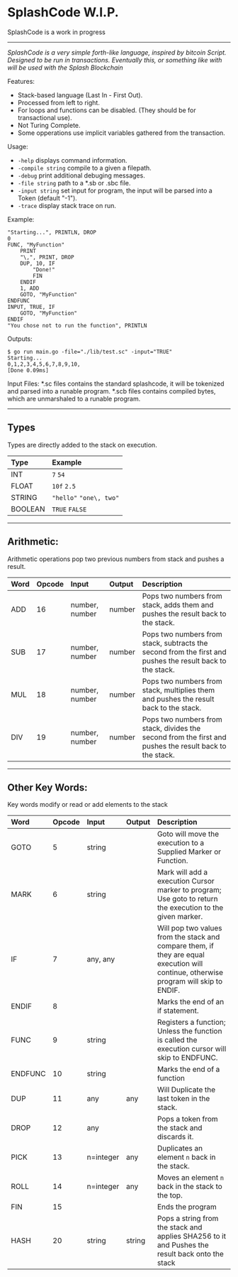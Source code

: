# SplashCode W.I.P.
SplashCode is a work in progress

------------

_SplashCode is a very simple forth-like language, inspired by bitcoin Script. Designed to be run in transactions. Eventually this, or something like with will be used with the Splash Blockchain_ 

Features:
- Stack-based language (Last In - First Out).
- Processed from left to right.
- For loops and functions can be disabled. (They should be for transactional use).
- Not Turing Complete.
- Some opperations use implicit variables gathered from the transaction.

Usage:
- `-help`
    displays command information.
- `-compile string`
    compile to a given a filepath.
- `-debug`
    print additional debuging messages.
- `-file string`
    path to a *.sb or .sbc file.
- `-input string`
    set input for program, the input will be parsed into a Token (default "-1").
- `-trace`
    display stack trace on run.

Example:
```
"Starting...", PRINTLN, DROP
0
FUNC, "MyFunction"
    PRINT
    "\,", PRINT, DROP
    DUP, 10, IF
        "Done!"
        FIN
    ENDIF
    1, ADD
    GOTO, "MyFunction"
ENDFUNC
INPUT, TRUE, IF
    GOTO, "MyFunction"
ENDIF
"You chose not to run the function", PRINTLN
```

Outputs:
```
$ go run main.go -file="./lib/test.sc" -input="TRUE"
Starting...
0,1,2,3,4,5,6,7,8,9,10,
[Done 0.09ms]
```

Input Files:
*.sc files contains the standard splashcode, it will be tokenized and parsed into a runable program.
*.scb files contains compiled bytes, which are unmarshaled to a runable program.

---

## Types
Types are directly added to the stack on execution.

| Type      | Example    |
|:----------|:-----------|
| INT       | `7` `54`   |
| FLOAT     | `10f` `2.5`|
| STRING    | `"hello"` `"one\, two"` |
| BOOLEAN   | `TRUE` `FALSE` |

---

## Arithmetic:
Arithmetic operations pop two previous numbers from stack and pushes a result.

| Word | Opcode | Input | Output | Description |
|:-----|:-------|:-------------|:-------|:------------|
| ADD  | 16     |number, number| number | Pops two numbers from stack, adds them and pushes the result back to the stack.|
| SUB  | 17     |number, number| number | Pops two numbers from stack, subtracts the second from the first and pushes the result back to the stack.|
| MUL  | 18     |number, number| number | Pops two numbers from stack, multiplies them and pushes the result back to the stack.|
| DIV  | 19     |number, number| number | Pops two numbers from stack, divides the second from the first and pushes the result back to the stack. |

---

## Other Key Words:
Key words modify or read or add elements to the stack

| Word | Opcode | Input | Output | Description |
|:-----|:-------|:-------------|:-------|:------------|
| GOTO    | 5      | string    |        | Goto will move the execution to a Supplied Marker or Function. | 
| MARK    | 6      | string    |        | Mark will add a execution Cursor marker to program; Use goto to return the execution to the given marker.|
| IF      | 7      | any, any  |        | Will pop two values from the stack and compare them, if they are equal execution will continue, otherwise program will skip to ENDIF. |
| ENDIF   | 8      |           |        | Marks the end of an if statement. |
| FUNC    | 9      | string    |        | Registers a function; Unless the function is called the execution cursor will skip to ENDFUNC. | 
| ENDFUNC | 10     | string    |        | Marks the end of a function |
| DUP     | 11     | any       | any    | Will Duplicate the last token in the stack. |
| DROP    | 12     | any       |        | Pops a token from the stack and discards it.
| PICK    | 13     | n=integer |   any  | Duplicates an element `n` back in the stack. |
| ROLL    | 14     | n=integer |   any  | Moves an element `n` back in the stack to the top. |
| FIN     | 15     |          |         | Ends the program |
| HASH    | 20     | string   | string  | Pops a string from the stack and applies SHA256 to it and Pushes the result back onto the stack |
